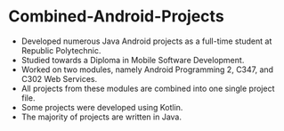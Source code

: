 # Combined-Android-Projects
- Developed numerous Java Android projects as a full-time student at Republic Polytechnic.
- Studied towards a Diploma in Mobile Software Development. 
- Worked on two modules, namely Android Programming 2, C347, and C302 Web Services.
- All projects from these modules are combined into one single project file.
- Some projects were developed using Kotlin.
- The majority of projects are written in Java.
